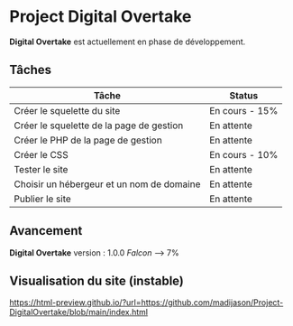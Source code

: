 # Project Digital Overtake
**Digital Overtake** est actuellement en phase de développement.

## Tâches

| Tâche | Status |
| ------------- | ------------- |
| Créer le squelette du site  | En cours - 15% |
| Créer le squelette de la page de gestion  | En attente |
| Créer le PHP de la page de gestion | En attente |
| Créer le CSS | En cours - 10% |
| Tester le site | En attente |
| Choisir un hébergeur et un nom de domaine | En attente |
| Publier le site | En attente |

## Avancement
**Digital Overtake** version : 1.0.0 *Falcon* --> 7%

## Visualisation du site (instable)
https://html-preview.github.io/?url=https://github.com/madijason/Project-DigitalOvertake/blob/main/index.html
